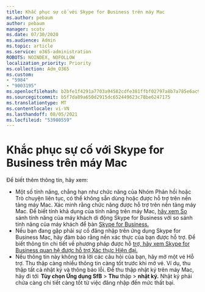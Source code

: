```yaml
---
title: Khắc phục sự cố với Skype for Business trên máy Mac
ms.author: pebaum
author: pebaum
manager: scotv
ms.date: 07/30/2020
ms.audience: Admin
ms.topic: article
ms.service: o365-administration
ROBOTS: NOINDEX, NOFOLLOW
localization_priority: Priority
ms.collection: Adm_O365
ms.custom:
- "5984"
- "9003195"
ms.openlocfilehash: b2bfe1f4291a7703a94582cdfe381ffbf02797a8b7a785e6ac9d74cf04290707
ms.sourcegitcommit: b5f7da89a650d2915dc652449623c78be6247175
ms.translationtype: MT
ms.contentlocale: vi-VN
ms.lasthandoff: 08/05/2021
ms.locfileid: "53980559"
---
```

# <a name="troubleshoot-issues-with-skype-for-business-on-mac"></a>Khắc phục sự cố với Skype for Business trên máy Mac

Để biết thêm thông tin, hãy xem: 

- Một số tính năng, chẳng hạn như chức năng của Nhóm Phản hồi hoặc Trò chuyện liên tục, có thể không sẵn dùng hoặc được hỗ trợ trên nền tảng máy Mac. Xác minh rằng chức năng được hỗ trợ trên nền tảng máy Mac. Để biết tính khả dụng của tính năng trên máy Mac, [hãy xem So](https://technet.microsoft.com/library/Dn951412.aspx) sánh tính năng của máy khách di động Skype for Business với so sánh tính năng của máy khách để bàn [Skype for Business.](https://docs.microsoft.com/skypeforbusiness/plan-your-deployment/clients-and-devices/desktop-feature-comparison)
- Nếu bạn đang gặp phải sự cố đăng nhập trên ứng dụng Skype for Business Mac, hãy đảm bảo rằng nền xác thực của bạn được hỗ trợ. Để biết thông tin chi tiết về phương pháp được hỗ [trợ, hãy xem Skype for Business quan hệ được hỗ trợ Xác thực Hiện đại.](https://docs.microsoft.com/skypeforbusiness/plan-your-deployment/modern-authentication/topologies-supported)  
- Nếu thông tin này không trả lời các câu hỏi của bạn, hãy mở một vé Hỗ trợ. Thu thập càng nhiều thông tin càng tốt trước khi mở vé. Ví dụ, thu thập tất cả nhật ký và thông báo lỗi. Để thu thập nhật ký trên máy Mac, hãy đi tới  **Tùy chọn Ứng dụng SfB**  >  **Thu** thập  >  **nhật ký.**  Nhật ký phải chứa càng chi tiết càng tốt từ việc đăng nhập đến mức thất bại.